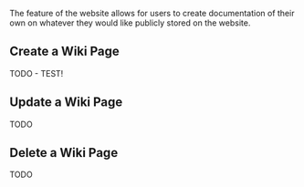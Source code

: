The feature of the website allows for users to create documentation of their own on whatever they would like publicly 
stored on the website.

## Create a Wiki Page

TODO - TEST!

## Update a Wiki Page

TODO

## Delete a Wiki Page

TODO
